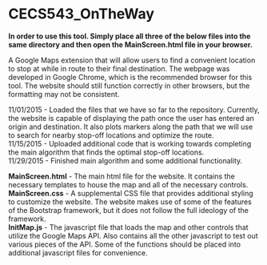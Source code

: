 # CECS543_OnTheWay
<b>In order to use this tool. Simply place all three of the below files into the same directory and then open the MainScreen.html file in your browser.</b><br/>

A Google Maps extension that will allow users to find a convenient location to stop at while in route to their final destination. The webpage was developed in Google Chrome, which is the recommended browser for this tool. The website should still function correctly in other browsers, but the formatting may not be consistent.

11/01/2015 - Loaded the files that we have so far to the repository. Currently, the website is capable of displaying the path once the user has entered an origin and destination. It also plots markers along the path that we will use to search for nearby stop-off locations and optimize the route. <br/>
11/15/2015 - Uploaded additional code that is working towards completing the main algorithm that finds the optimal stop-off locations.<br/>
11/29/2015 - Finished main algorithm and some additional functionality.

<b>MainScreen.html</b> - The main html file for the website. It contains the necessary templates to house the map and all of the necessary controls. <br/>
<b>MainScreen.css</b> - A supplemental CSS file that provides additional styling to customize the website. The website makes use of some of the features of the Bootstrap framework, but it does not follow the full ideology of the framework. <br/>
<b>InitMap.js</b> - The javascript file that loads the map and other controls that utilize the Google Maps API. Also contains all the other javascript to test out various pieces of the API. Some of the functions should be placed into additional javascript files for convenience. <br/>